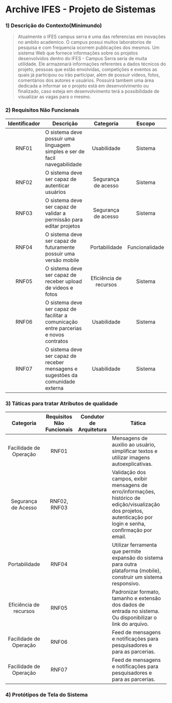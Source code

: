 # Archive IFES - Projeto de Sistemas

### 1) Descrição do Contexto(Minimundo)
> Atualmente o IFES campus serra é uma das referencias em inovações no ambito academico. O campus possui muitos laboratorios de pesquisa e com frequencia ocorrem publicações dos mesmos. Um sistema Web que fornece informações sobre os projetos desenvolvidos dentro do IFES - Campus Serra seria de muita utilidade. Ele armazenará informações referentes a dados técnicos do projeto, pessoas que estão envolvidas, competições e eventos as quais já participou ou irão participar, além de possuir vídeos, fotos, comentários dos autores e usuários. Possuirá tambem uma área dedicada a informar se o projeto está em desenvolvimento ou finalizado, caso esteja em desenvolvimento terá a possibilidade de visualizar as vagas para o mesmo.

### 2) Requisitos Não Funcionais

Identificador | Descrição | Categoria | Escopo 
:---------: | ---------- | :---------: | :---------: |
RNF01 |O sistema deve possuir uma linguagem simples e ser de facil navegabilidade        |Usabilidade| Sistema|
RNF02 |O sistema deve ser capaz de autenticar usuários                                   |Segurança de acesso |Sistema|
RNF03 |O sistema deve ser capaz de validar a permissão para editar projetos              |Segurança de acesso |Sistema|
RNF04 |O sistema deve ser capaz de futuramente possuir uma versão mobile                 |Portabilidade|Funcionalidade|
RNF05 |O sistema deve ser capaz de receber upload de videos e fotos                      |Eficiência de recursos|Sistema |
RNF06 |O sistema deve ser capaz de facilitar a comunicação entre parcerias e novos contratos     |Usabilidade|Sistema| 
RNF07 |O sistema deve ser capaz de receber mensagens e sugestões da comunidade externa           |Usabilidade|Sistema|


### 3) Táticas para tratar Atributos de qualidade

Categoria | Requisitos Não Funcionais | Condutor de Arquitetura | Tática  
:---------: | :----------: | --------- | --------- |
Facilidade de Operação |   RNF01      |           |Mensagens de auxilio ao usuário, simplificar textos e utilizar imagens autoexplicativas.             |
Segurança de Acesso | RNF02, RNF03  |           |Validação dos campos, exibir mensagens de erro/informações, histórico de edição/visualização dos projetos, autenticação por login e senha, confirmação por email.          |
   Portabilidade   |    RNF04      |           |Utilizar ferramenta que permite expansão do sistema para outra plataforma (mobile), construir um sistema responsivo.           |
 Eficiência de recursos |    RNF05      |           |Padronizar formato, tamanho e extensão dos dados de entrada no sistema. Ou disponibilizar o link do arquivo.|
Facilidade de Operação |   RNF06      |           |Feed de mensagens e notificações para pesquisadores e para as parcerias.|
Facilidade de Operação |   RNF07      |           |Feed de mensagens e notificações para pesquisadores e para as parcerias.| 


          
### 4) Protótipos de Tela do Sistema

